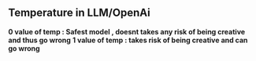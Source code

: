 
## Temperature in LLM/OpenAi 

**0 value of temp : Safest model , doesnt takes any risk of being creative and thus go wrong**
**1 value of temp : takes risk of being creative and can go wrong**

